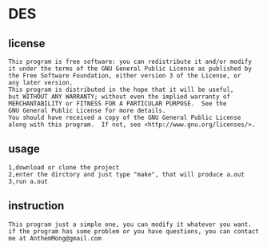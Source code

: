 # DES
## license
    This program is free software: you can redistribute it and/or modify
    it under the terms of the GNU General Public License as published by
    the Free Software Foundation, either version 3 of the License, or
    any later version.
    This program is distributed in the hope that it will be useful,
    but WITHOUT ANY WARRANTY; without even the implied warranty of
    MERCHANTABILITY or FITNESS FOR A PARTICULAR PURPOSE.  See the
    GNU General Public License for more details.
    You should have received a copy of the GNU General Public License
    along with this program.  If not, see <http://www.gnu.org/licenses/>.
## usage
    1,download or clone the project
    2,enter the dirctory and just type "make", that will produce a.out
    3,run a.out
## instruction
    This program just a simple one, you can modify it whatever you want.
    if the program has some problem or you have questions, you can contact
    me at AnthemMong@gmail.com
